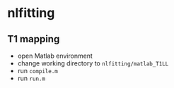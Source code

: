 # nlfitting

##  T1 mapping
* open Matlab environment
* change working directory to ```nlfitting/matlab_T1LL```
* run ```compile.m```
* run ```run.m```
